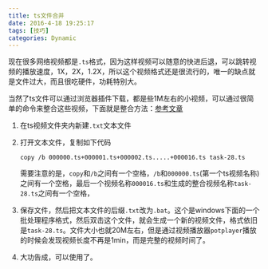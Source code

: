 ```yaml
---
title: ts文件合并
date: 2016-4-18 19:25:17
tags: [技巧]
categories: Dynamic
---
```


现在很多网络视频都是`.ts`格式，因为这样视频可以随意的快进后退，可以跳转视频的播放速度，1X，2X，1.2X，所以这个视频格式还是很流行的，唯一的缺点就是文件过大，而且很吃硬件，功耗特别大。

当然了ts文件可以通过浏览器插件下载，都是些1M左右的小视频，可以通过很简单的命令来整合这些视频，下面就是整合方法：[参考文章](http://www.zasv.com/thread-1172257-1-1.html)

1. 在ts视频文件夹内新建`.txt`文本文件

2. 打开文本文件，复制如下代码

   ```
   copy /b 000000.ts+000001.ts+000002.ts.....+000016.ts task-28.ts 
   ```

   需要注意的是，`copy`和`/b`之间有一个空格，`/b`和`000000.ts`(第一个ts视频名称)之间有一个空格，最后一个视频名称`000016.ts`和生成的整合视频名称`task-28.ts`之间有一个空格，

3. 保存文件，然后把文本文件的后缀`.txt`改为`.bat`。这个是windows下面的一个批处理程序格式，然后双击这个文件，就会生成一个新的视频文件，格式依旧是`task-28.ts`。文件大小也就20M左右，但是通过视频播放器`potplayer`播放的时候会发现视频长度不再是1min，而是完整的视频时间了。

4. 大功告成，可以使用了。